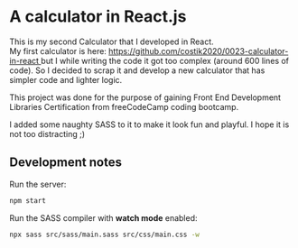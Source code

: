 # A calculator in React.js 

This is my second Calculator that I developed in React.  
My first calculator is here: [https://github.com/costik2020/0023-calculator-in-react ](https://github.com/costik2020/0023-calculator-in-react) but I while writing the code it got too complex (around 600 lines of code). 
So I decided to scrap it and develop a new calculator that has simpler code and lighter logic. 

This project was done for the purpose of gaining Front End Development Libraries Certification from freeCodeCamp coding bootcamp. 

I added some naughty SASS to it to make it look fun and playful. 
I hope it is not too distracting ;)




## Development notes

Run the server:
```bash
npm start
```

Run the SASS compiler with **watch mode** enabled:

```bash
npx sass src/sass/main.sass src/css/main.css -w
```































